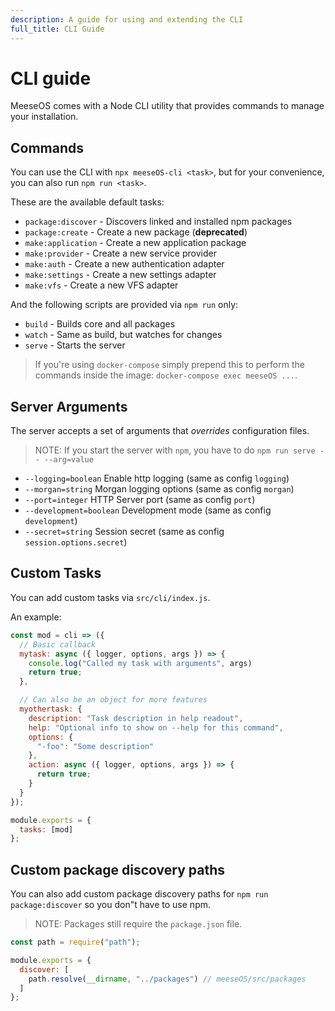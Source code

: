 ```yaml
---
description: A guide for using and extending the CLI
full_title: CLI Guide
---
```


# CLI guide

MeeseOS comes with a Node CLI utility that provides commands to manage your installation.

## Commands

You can use the CLI with `npx meeseOS-cli <task>`, but for your convenience, you can also run `npm run <task>`.

These are the available default tasks:

* `package:discover` - Discovers linked and installed npm packages
* `package:create` - Create a new package (**deprecated**)
* `make:application` - Create a new application package
* `make:provider` -  Create a new service provider
* `make:auth` - Create a new authentication adapter
* `make:settings` - Create a new settings adapter
* `make:vfs` - Create a new VFS adapter

And the following scripts are provided via `npm run` only:

* `build` - Builds core and all packages
* `watch` - Same as build, but watches for changes
* `serve` - Starts the server

> If you're using `docker-compose` simply prepend this to perform the commands inside the image: `docker-compose exec meeseOS ...`.

## Server Arguments

The server accepts a set of arguments that *overrides* configuration files.

> NOTE: If you start the server with `npm`, you have to do `npm run serve -- --arg=value`

* `--logging=boolean` Enable http logging (same as config `logging`)
* `--morgan=string` Morgan logging options (same as config `morgan`)
* `--port=integer` HTTP Server port (same as config `port`)
* `--development=boolean` Development mode (same as config `development`)
* `--secret=string` Session secret (same as config `session.options.secret`)

## Custom Tasks

You can add custom tasks via `src/cli/index.js`.

An example:

```javascript
const mod = cli => ({
  // Basic callback
  mytask: async ({ logger, options, args }) => {
    console.log("Called my task with arguments", args)
    return true;
  },

  // Can also be an object for more features
  myothertask: {
    description: "Task description in help readout",
    help: "Optional info to show on --help for this command",
    options: {
      "-foo": "Some description"
    },
    action: async ({ logger, options, args }) => {
      return true;
    }
  }
});

module.exports = {
  tasks: [mod]
};
```

## Custom package discovery paths

You can also add custom package discovery paths for `npm run package:discover` so you don"t have to use npm.

> NOTE: Packages still require the `package.json` file.

```javascript
const path = require("path");

module.exports = {
  discover: [
    path.resolve(__dirname, "../packages") // meeseOS/src/packages
  ]
};
```
